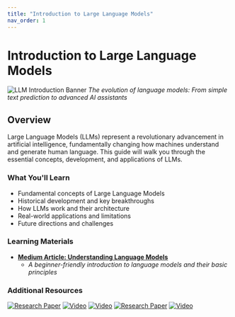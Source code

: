 ```yaml
---
title: "Introduction to Large Language Models"
nav_order: 1
---
```

# Introduction to Large Language Models

![LLM Introduction Banner](https://github.com/user-attachments/assets/57f00617-fc23-425d-95e6-b28ec361898c)
*The evolution of language models: From simple text prediction to advanced AI assistants*

## Overview
Large Language Models (LLMs) represent a revolutionary advancement in artificial intelligence, fundamentally changing how machines understand and generate human language. This guide will walk you through the essential concepts, development, and applications of LLMs.

### What You'll Learn
- Fundamental concepts of Large Language Models
- Historical development and key breakthroughs
- How LLMs work and their architecture
- Real-world applications and limitations
- Future directions and challenges

### Learning Materials
- **[Medium Article: Understanding Language Models](https://medium.com/@mshojaei77/1ac0e05ca1f3)**
  - *A beginner-friendly introduction to language models and their basic principles*

### Additional Resources
[![Research Paper](https://badgen.net/badge/Paper/LLMs%20Overview/purple)](https://arxiv.org/pdf/2307.06435)
[![Video](https://badgen.net/badge/Video/LLMs%20Explained%20Briefly/red)](https://www.youtube.com/watch?v=LPZh9BOjkQs)
[![Video](https://badgen.net/badge/Video/Deep%20Dive%20into%20LLMs/red)](https://www.youtube.com/watch?v=7xTGNNLPyMI)
[![Research Paper](https://badgen.net/badge/Paper/LLMs%20Survey/purple)](https://arxiv.org/abs/2402.06196)
[![Video](https://badgen.net/badge/Video/Intro%20to%20LLMs/red)](https://www.youtube.com/watch?v=zjkBMFhNj_g)
